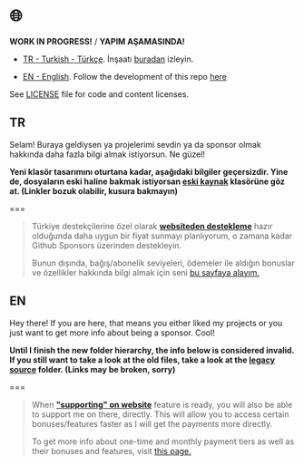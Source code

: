 # :globe_with_meridians:

**WORK IN PROGRESS!** / **YAPIM AŞAMASINDA!**

- [TR - Turkish - Türkçe](#tr). İnşaatı [buradan][todo-list] izleyin.

- [EN - English](#en). Follow the development of this repo [here][todo-list]

See [LICENSE](./LICENSE) file for code and content licenses.

## TR

Selam! Buraya geldiysen ya projelerimi sevdin ya da
sponsor olmak hakkında daha fazla bilgi almak istiyorsun. Ne güzel!

**Yeni klasör tasarımını oturtana kadar, aşağıdaki bilgiler geçersizdir. Yine de, dosyaların eski haline bakmak istiyorsan [eski kaynak][lsrc] klasörüne göz at. (Linkler bozuk olabilir, kusura bakmayın)**

===

> Türkiye destekçilerine özel olarak [**websiteden destekleme**](./legacy-src/TR/features/website.md)
> hazır olduğunda daha uygun bir fiyat sunmayı planlıyorum, o zamana kadar
> Github Sponsors üzerinden destekleyin.
>
> Bunun dışında, bağış/abonelik seviyeleri, ödemeler ile aldığın bonuslar ve
> özellikler hakkında bilgi almak için seni [bu sayfaya alayım.](./legacy-src/TR/README.md)

## EN

Hey there! If you are here, that means you either liked my projects or
you just want to get more info about being a sponsor. Cool!

**Until I finish the new folder hierarchy, the info below is considered invalid. If you still want to take a look at the old files, take a look at the [legacy source][lsrc] folder. (Links may be broken, sorry)**

===

> When [**"supporting" on website**](./legacy-src/EN/features/website.md) feature is ready,
> you will also be able to support me on there, directly. This will allow you to
> access certain bonuses/features faster as I will get the payments more directly.
>
> To get more info about one-time and monthly payment tiers as well as
> their bonuses and features, visit [this page.](./legacy-src/EN/README.md)

[todo-list]: ./GOAL_LIST.md
[lsrc]: ./legacy-src/
